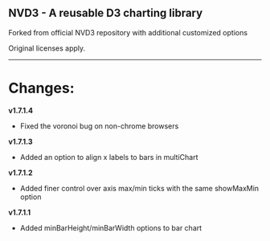 ## NVD3 - A reusable D3 charting library

Forked from official NVD3 repository with additional customized options

Original licenses apply.

---
# Changes:
**v1.7.1.4**

* Fixed the voronoi bug on non-chrome browsers

**v1.7.1.3**

* Added an option to align x labels to bars in multiChart

**v1.7.1.2**

* Added finer control over axis max/min ticks with the same showMaxMin option

**v1.7.1.1**

* Added minBarHeight/minBarWidth options to bar chart
